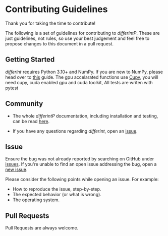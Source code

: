 # Contributing Guidelines

Thank you for taking the time to contribute!

The following is a set of guidelines for contributing to *differintP*. These are just guidelines, not rules, so use your best judgement and feel free to propose changes to this document in a pull request.

## Getting Started

*differint* requires Python 3.10+ and NumPy. If you are new to NumPy, please head over to [this](https://docs.scipy.org/doc/numpy-dev/user/quickstart.html) guide. The gpu accelarated functions use [Cupy](), you will need cupy, cuda enabled gpu  and cuda toolkit, All tests are writen with pytest

## Community

* The whole *differintP* documentation, including installation and testing, can be read [here](https://github.com/iparsw/differintP).

* If you have any questions regarding *differint*, open an [issue](https://github.com/iparsw/differintP/issues/new/).

## Issue
Ensure the bug was not already reported by searching on GitHub under [issues](https://github.com/iparsw/differintP/issues). If you're unable to find an open issue addressing the bug, open a [new issue](https://github.com/iparsw/differintP/issues/new).

Please consider the following points while opening an issue.
For example:
* How to reproduce the issue, step-by-step.
* The expected behavior (or what is wrong).
* The operating system.

## Pull Requests
Pull Requests are always welcome.